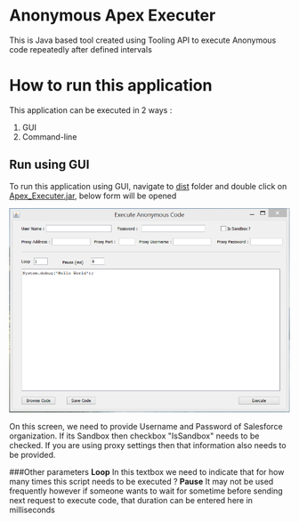 # Anonymous Apex Executer
This is Java based tool created using Tooling API to execute Anonymous code repeatedly after defined intervals

# How to run this application
This application can be executed in 2 ways :

1. GUI
2. Command-line 

## Run using GUI
To run this application using GUI, navigate to [dist](https://github.com/JitendraZaa/Anonymous-Apex-Executer/tree/master/Anonymous%20Apex%20Executer/dist) folder and double click on [Apex_Executer.jar](https://github.com/JitendraZaa/Anonymous-Apex-Executer/blob/master/Anonymous%20Apex%20Executer/dist/Apex_Executer.jar), below form will be opened

![Application Screen](https://github.com/JitendraZaa/Anonymous-Apex-Executer/blob/master/Screens/Application%20Screen.PNG "Landing Screen")

On this screen, we need to provide Username and Password of Salesforce organization. If its Sandbox then checkbox "IsSandbox" needs to be checked. If you are using proxy settings then that information also needs to be provided.

###Other parameters
**Loop** In this textbox we need to indicate that for how many times this script needs to be executed ?
**Pause** It may not be used frequently however if someone wants to wait for sometime before sending next request to execute code, that duration can be entered here in milliseconds


